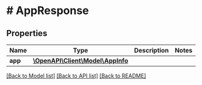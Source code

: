 # # AppResponse

## Properties

Name | Type | Description | Notes
------------ | ------------- | ------------- | -------------
**app** | [**\OpenAPI\Client\Model\AppInfo**](AppInfo.md) |  |

[[Back to Model list]](../../README.md#models) [[Back to API list]](../../README.md#endpoints) [[Back to README]](../../README.md)
